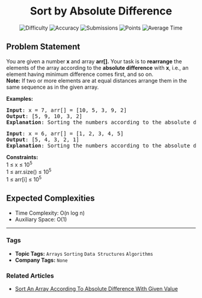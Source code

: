 <h1 align="center">Sort by Absolute Difference</h1>

<p align="center">
  <img alt="Difficulty" title="Difficulty" src="https://custom-icon-badges.demolab.com/badge/Difficulty: Medium-1F222E?style=for-the-badge&logoColor=white&logo=fire"/>
  <img alt="Accuracy" title="Accuracy" src="https://custom-icon-badges.demolab.com/badge/Accuracy: 27.77%25-1F222E?style=for-the-badge&logoColor=white&logo=target"/>
  <img alt="Submissions" title="Submissions" src="https://custom-icon-badges.demolab.com/badge/Submissions: 59K+-1F222E?style=for-the-badge&logoColor=white&logo=repo"/>
  <img alt="Points" title="Points" src="https://custom-icon-badges.demolab.com/badge/Points: 4-1F222E?style=for-the-badge&logoColor=white&logo=award"/>
  <img alt="Average Time" title="Average Time" src="https://custom-icon-badges.demolab.com/badge/Average%20Time: 5m-1F222E?style=for-the-badge&logoColor=white&logo=clock"/>
</p>

## Problem Statement

You are given a number<b> x</b> and array <b>arr[].</b> Your task is to <b>rearrange</b> the elements of the array according to the <b>absolute difference</b> with <b>x</b>, i.e., an element having minimum difference comes first, and so on.<br><b>Note:</b> If two or more elements are at equal distances arrange them in the same sequence as in the given array.

<b>Examples:</b>

<pre><b>Input</b>: x = 7, arr[] = [10, 5, 3, 9, 2]
<b>Output</b>: [5, 9, 10, 3, 2]
<b>Explanation</b>: Sorting the numbers according to the absolute difference with 7, we have array elements as 5, 9, 10, 3, 2.</pre>

<pre><b>Input</b>: x = 6, arr[] = [1, 2, 3, 4, 5]
<b>Output</b>: [5, 4, 3, 2, 1]<br><b>Explanation</b>: Sorting the numbers according to the absolute difference with 6, we have array elements as 5, 4, 3, 2, 1.</pre>

<b>Constraints:<br></b>1 ≤ x ≤ 10<sup>5</sup><b><br></b>1 ≤ arr.size() ≤ 10<sup>5</sup><br>1 ≤ arr[i] ≤ 10<sup>5</sup>

## Expected Complexities
- Time Complexity: O(n log n)
- Auxiliary Space: O(1)

<hr>

### Tags
- **Topic Tags:** `Arrays` `Sorting` `Data Structures` `Algorithms`
- **Company Tags:** `None`

### Related Articles
- [Sort An Array According To Absolute Difference With Given Value](https://www.geeksforgeeks.org/sort-an-array-according-to-absolute-difference-with-given-value/)

